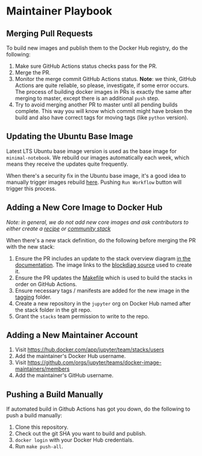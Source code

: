 # Maintainer Playbook

## Merging Pull Requests

To build new images and publish them to the Docker Hub registry, do the following:

1. Make sure GitHub Actions status checks pass for the PR.
2. Merge the PR.
3. Monitor the merge commit GitHub Actions status.
   **Note**: we think, GitHub Actions are quite reliable, so please, investigate, if some error occurs.
   The process of building docker images in PRs is exactly the same after merging to master, except there is an additional `push` step.
4. Try to avoid merging another PR to master until all pending builds complete.
   This way you will know which commit might have broken the build and also have correct tags for moving tags (like `python` version).

## Updating the Ubuntu Base Image

Latest LTS Ubuntu base image version is used as the base image for `minimal-notebook`.
We rebuild our images automatically each week, which means they receive the updates quite frequently.

When there's a security fix in the Ubuntu base image, it's a good idea to manually trigger images rebuild [here](https://github.com/jupyter/docker-stacks/actions/workflows/docker.yml).
Pushing `Run Workflow` button will trigger this process.

## Adding a New Core Image to Docker Hub

_Note: in general, we do not add new core images and ask contributors to either create a [recipe](../using/recipes.md) or [community stack](../using/stacks.md)_

When there's a new stack definition, do the following before merging the PR with the new stack:

1. Ensure the PR includes an update to the stack overview diagram
   [in the documentation](https://github.com/jupyter/docker-stacks/blob/master/docs/using/selecting.md#image-relationships).
   The image links to the [blockdiag source](http://interactive.blockdiag.com/) used to create it.
2. Ensure the PR updates the [Makefile](https://github.com/jupyter/docker-stacks/blob/master/Makefile) which is used to build the stacks in order on GitHub Actions.
3. Ensure necessary tags / manifests are added for the new image in the [tagging](https://github.com/jupyter/docker-stacks/blob/master/tagging) folder.
4. Create a new repository in the `jupyter` org on Docker Hub named after the stack folder in the
   git repo.
5. Grant the `stacks` team permission to write to the repo.

## Adding a New Maintainer Account

1. Visit <https://hub.docker.com/app/jupyter/team/stacks/users>
2. Add the maintainer's Docker Hub username.
3. Visit <https://github.com/orgs/jupyter/teams/docker-image-maintainers/members>
4. Add the maintainer's GitHub username.

## Pushing a Build Manually

If automated build in Github Actions has got you down, do the following to push a build manually:

1. Clone this repository.
2. Check out the git SHA you want to build and publish.
3. `docker login` with your Docker Hub credentials.
4. Run `make push-all`.
